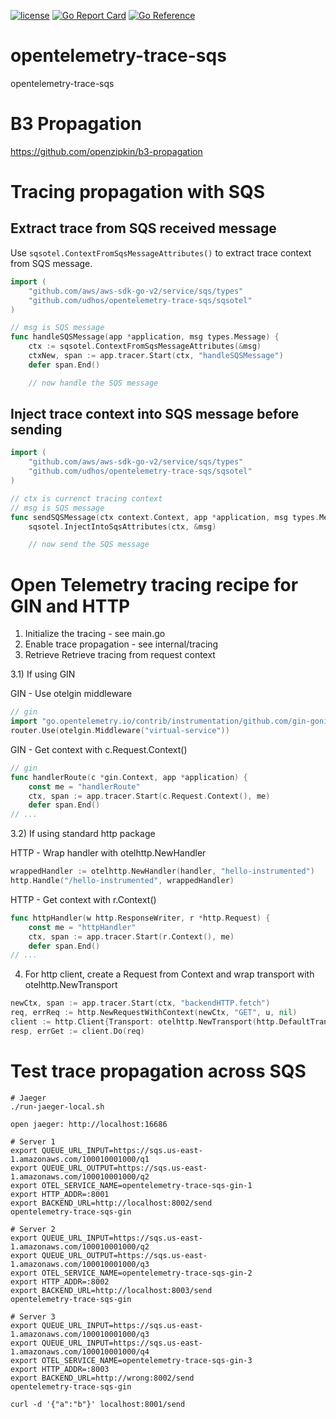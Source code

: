 [![license](http://img.shields.io/badge/license-MIT-blue.svg)](https://github.com/udhos/opentelemetry-trace-sqs/blob/main/LICENSE)
[![Go Report Card](https://goreportcard.com/badge/github.com/udhos/opentelemetry-trace-sqs)](https://goreportcard.com/report/github.com/udhos/opentelemetry-trace-sqs)
[![Go Reference](https://pkg.go.dev/badge/github.com/udhos/opentelemetry-trace-sqs.svg)](https://pkg.go.dev/github.com/udhos/opentelemetry-trace-sqs)

# opentelemetry-trace-sqs

opentelemetry-trace-sqs

# B3 Propagation

https://github.com/openzipkin/b3-propagation

# Tracing propagation with SQS

## Extract trace from SQS received message

Use `sqsotel.ContextFromSqsMessageAttributes()` to extract trace context from SQS message.

```go
import (
    "github.com/aws/aws-sdk-go-v2/service/sqs/types"
    "github.com/udhos/opentelemetry-trace-sqs/sqsotel"
)

// msg is SQS message
func handleSQSMessage(app *application, msg types.Message) {
	ctx := sqsotel.ContextFromSqsMessageAttributes(&msg)
	ctxNew, span := app.tracer.Start(ctx, "handleSQSMessage")
	defer span.End()

    // now handle the SQS message
```

## Inject trace context into SQS message before sending

```go
import (
    "github.com/aws/aws-sdk-go-v2/service/sqs/types"
    "github.com/udhos/opentelemetry-trace-sqs/sqsotel"
)

// ctx is currenct tracing context
// msg is SQS message
func sendSQSMessage(ctx context.Context, app *application, msg types.Message) {
    sqsotel.InjectIntoSqsAttributes(ctx, &msg)

    // now send the SQS message
```


# Open Telemetry tracing recipe for GIN and HTTP

1) Initialize the tracing - see main.go
2) Enable trace propagation - see internal/tracing
3) Retrieve Retrieve tracing from request context

3.1) If using GIN

GIN - Use otelgin middleware

```go
// gin
import "go.opentelemetry.io/contrib/instrumentation/github.com/gin-gonic/gin/otelgin"
router.Use(otelgin.Middleware("virtual-service"))
```

GIN - Get context with c.Request.Context()

```go
// gin
func handlerRoute(c *gin.Context, app *application) {
	const me = "handlerRoute"
	ctx, span := app.tracer.Start(c.Request.Context(), me)
	defer span.End()
// ...
```

3.2) If using standard http package

HTTP - Wrap handler with otelhttp.NewHandler

```go
wrappedHandler := otelhttp.NewHandler(handler, "hello-instrumented")
http.Handle("/hello-instrumented", wrappedHandler)
```

HTTP - Get context with r.Context()

```go
func httpHandler(w http.ResponseWriter, r *http.Request) {
    const me = "httpHandler"
	ctx, span := app.tracer.Start(r.Context(), me)
	defer span.End()
// ...
```

4) For http client, create a Request from Context and wrap transport with otelhttp.NewTransport

```go
newCtx, span := app.tracer.Start(ctx, "backendHTTP.fetch")
req, errReq := http.NewRequestWithContext(newCtx, "GET", u, nil)
client := http.Client{Transport: otelhttp.NewTransport(http.DefaultTransport)}
resp, errGet := client.Do(req)
```

# Test trace propagation across SQS

```
# Jaeger
./run-jaeger-local.sh

open jaeger: http://localhost:16686

# Server 1
export QUEUE_URL_INPUT=https://sqs.us-east-1.amazonaws.com/100010001000/q1
export QUEUE_URL_OUTPUT=https://sqs.us-east-1.amazonaws.com/100010001000/q2
export OTEL_SERVICE_NAME=opentelemetry-trace-sqs-gin-1
export HTTP_ADDR=:8001
export BACKEND_URL=http://localhost:8002/send
opentelemetry-trace-sqs-gin

# Server 2
export QUEUE_URL_INPUT=https://sqs.us-east-1.amazonaws.com/100010001000/q2
export QUEUE_URL_OUTPUT=https://sqs.us-east-1.amazonaws.com/100010001000/q3
export OTEL_SERVICE_NAME=opentelemetry-trace-sqs-gin-2
export HTTP_ADDR=:8002
export BACKEND_URL=http://localhost:8003/send
opentelemetry-trace-sqs-gin

# Server 3
export QUEUE_URL_INPUT=https://sqs.us-east-1.amazonaws.com/100010001000/q3
export QUEUE_URL_INPUT=https://sqs.us-east-1.amazonaws.com/100010001000/q4
export OTEL_SERVICE_NAME=opentelemetry-trace-sqs-gin-3
export HTTP_ADDR=:8003
export BACKEND_URL=http://wrong:8002/send
opentelemetry-trace-sqs-gin

curl -d '{"a":"b"}' localhost:8001/send
```